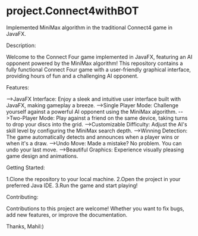 # project.Connect4withBOT

Implemented MiniMax algorithm in the traditional Connect4 game in JavaFX.

Description:

Welcome to the Connect Four game implemented in JavaFX, featuring an AI opponent powered by the MiniMax algorithm! This repository contains a fully functional 
Connect Four game with a user-friendly graphical interface, providing hours of fun and a challenging AI opponent.

Features:

-->JavaFX Interface: Enjoy a sleek and intuitive user interface built with JavaFX, making gameplay a breeze. 
-->Single Player Mode: Challenge yourself against a powerful AI opponent using the MiniMax algorithm. 
-->Two-Player Mode: Play against a friend on the same device, taking turns to drop your discs into the grid. 
-->Customizable Difficulty: Adjust the AI's skill level by configuring the MiniMax search depth. 
-->Winning Detection: The game automatically detects and announces when a player wins or when it's a draw. 
-->Undo Move: Made a mistake? No problem. You can undo your last move. 
-->Beautiful Graphics: Experience visually pleasing game design and animations.

Getting Started:

1.Clone the repository to your local machine. 
2.Open the project in your preferred Java IDE. 
3.Run the game and start playing!

Contributing: 

Contributions to this project are welcome! Whether you want to fix bugs, add new features, or improve the documentation.

Thanks, Mahil:)
